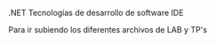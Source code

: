 .NET
Tecnologías de desarrollo de software IDE

Para ir subiendo los diferentes archivos de LAB y TP's
